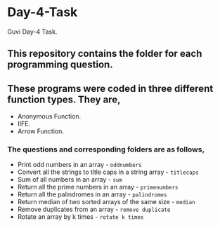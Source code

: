 # Day-4-Task
Guvi Day-4 Task.

## This repository contains the folder for each programming question.

## These programs were coded in three different function types. They are,

   * Anonymous Function.
   * IIFE.
   * Arrow Function.

### The questions and corresponding folders are as follows,

  * Print odd numbers in an array - `oddnumbers`
  * Convert all the strings to title caps in a string array - `titlecaps`
  * Sum of all numbers in an array - `sum`
  * Return all the prime numbers in an array - `primenumbers`
  * Return all the palindromes in an array - `palindromes`
  * Return median of two sorted arrays of the same size - `median`
  * Remove duplicates from an array - `remove duplicate`
  * Rotate an array by k times - `rotate k times`

